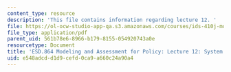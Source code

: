 ```yaml
---
content_type: resource
description: 'This file contains information regarding lecture 12. '
file: https://ol-ocw-studio-app-qa.s3.amazonaws.com/courses/ids-410j-modeling-and-assessment-for-policy-spring-2013/e548adcdd1d9cefd0ca9a660c24a90a4_MITESD_864S13_lecture12.pdf
file_type: application/pdf
parent_uid: 561b78e6-8966-b179-8155-054920743a0e
resourcetype: Document
title: 'ESD.864 Modeling and Assessment for Policy: Lecture 12: System Modeling'
uid: e548adcd-d1d9-cefd-0ca9-a660c24a90a4
---
```

